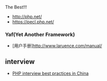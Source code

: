 The Best!!!

- http://php.net/
- https://pecl.php.net/

### Yaf(Yet Another Framework)
- [用户手册]http://www.laruence.com/manual/

## interview
- [PHP interview best practices in China](https://github.com/wudi/PHP-Interview-Best-Practices-in-China)
